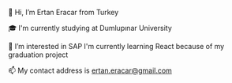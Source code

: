 👋 Hi, I’m Ertan Eracar from Turkey

🎓 I'm currently studying at Dumlupınar University

👀 I’m interested in SAP I'm currently learning React because of my graduation project

📫 My contact address is ertan.eracar@gmail.com
